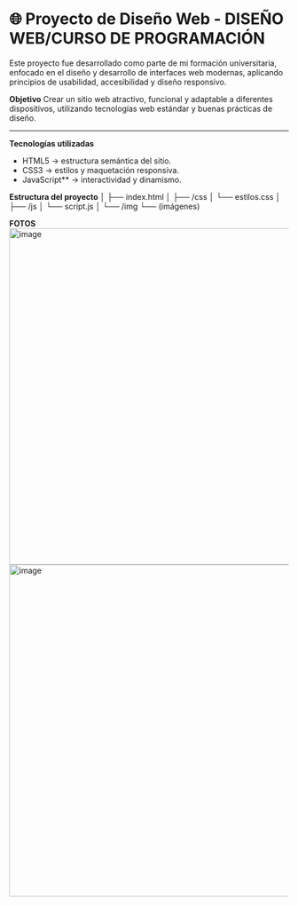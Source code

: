 # 🌐 Proyecto de Diseño Web - DISEÑO WEB/CURSO DE PROGRAMACIÓN

Este proyecto fue desarrollado como parte de mi formación universitaria, enfocado en el diseño y desarrollo de interfaces web modernas, aplicando principios de usabilidad, accesibilidad y diseño responsivo.

**Objetivo**
Crear un sitio web atractivo, funcional y adaptable a diferentes dispositivos, utilizando tecnologías web estándar y buenas prácticas de diseño.

---

**Tecnologías utilizadas**
- HTML5 → estructura semántica del sitio.  
- CSS3 → estilos y maquetación responsiva.  
- JavaScript** → interactividad y dinamismo.

**Estructura del proyecto**
│
├── index.html
│
├── /css
│ └── estilos.css
│
├── /js
│ └── script.js
│
└── /img
└── (imágenes)

**FOTOS**
<img width="1090" height="606" alt="image" src="https://github.com/user-attachments/assets/029af85e-9e24-410a-a329-ea4ef3c5aaf6" />
<img width="1020" height="598" alt="image" src="https://github.com/user-attachments/assets/629b3d60-9213-4e43-842d-1447beb60797" />



